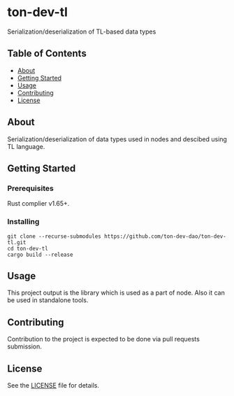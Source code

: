 # ton-dev-tl

Serialization/deserialization of TL-based data types

## Table of Contents

- [About](#about)
- [Getting Started](#getting-started)
- [Usage](#usage)
- [Contributing](#contributing)
- [License](#license)

## About

Serialization/deserialization of data types used in nodes and descibed using TL language.

## Getting Started

### Prerequisites

Rust complier v1.65+.

### Installing

```
git clone --recurse-submodules https://github.com/ton-dev-dao/ton-dev-tl.git
cd ton-dev-tl
cargo build --release
```

## Usage

This project output is the library which is used as a part of node. Also it can be used in standalone tools.

## Contributing

Contribution to the project is expected to be done via pull requests submission.

## License

See the [LICENSE](LICENSE) file for details.
